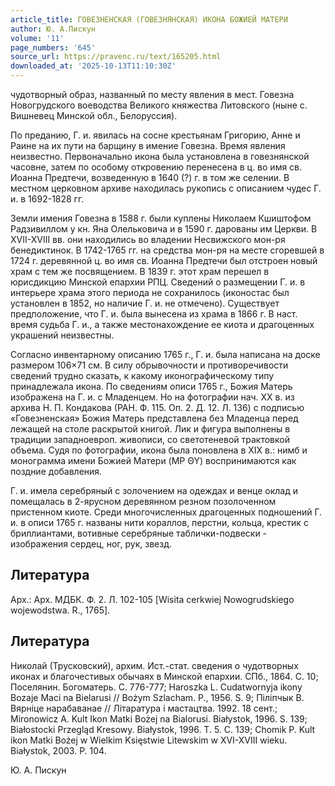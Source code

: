 ```yaml
---
article_title: ГОВЕЗНЕНСКАЯ (ГОВЕЗНЯНСКАЯ) ИКОНА БОЖИЕЙ МАТЕРИ
author: Ю. А.Пискун
volume: '11'
page_numbers: '645'
source_url: https://pravenc.ru/text/165205.html
downloaded_at: '2025-10-13T11:10:30Z'
---
```


чудотворный образ, названный по месту явления в мест. Говезна Новогрудского воеводства Великого княжества Литовского (ныне с. Вишневец Минской обл., Белоруссия).

По преданию, Г. и. явилась на сосне крестьянам Григорию, Анне и Раине на их пути на барщину в имение Говезна. Время явления неизвестно. Первоначально икона была установлена в говезнянской часовне, затем по особому откровению перенесена в ц. во имя св. Иоанна Предтечи, возведенную в 1640 (?) г. в том же селении. В местном церковном архиве находилась рукопись с описанием чудес Г. и. в 1692-1828 гг.

Земли имения Говезна в 1588 г. были куплены Николаем Кшиштофом Радзивиллом у кн. Яна Олельковича и в 1590 г. дарованы им Церкви. В XVII-XVIII вв. они находились во владении Несвижского мон-ря бенедиктинок. В 1742-1765 гг. на средства мон-ря на месте сгоревшей в 1724 г. деревянной ц. во имя св. Иоанна Предтечи был отстроен новый храм с тем же посвящением. В 1839 г. этот храм перешел в юрисдикцию Минской епархии РПЦ. Сведений о размещении Г. и. в интерьере храма этого периода не сохранилось (иконостас был установлен в 1852, но наличие Г. и. не отмечено). Существует предположение, что Г. и. была вынесена из храма в 1866 г. В наст. время судьба Г. и., а также местонахождение ее киота и драгоценных украшений неизвестны.

Согласно инвентарному описанию 1765 г., Г. и. была написана на доске размером 106×71 см. В силу обрывочности и противоречивости сведений трудно сказать, к какому иконографическому типу принадлежала икона. По сведениям описи 1765 г., Божия Матерь изображена на Г. и. с Младенцем. Но на фотографии нач. XX в. из архива Н. П. Кондакова (РАН. Ф. 115. Оп. 2. Д. 12. Л. 136) с подписью «Говезненская» Божия Матерь представлена без Младенца перед лежащей на столе раскрытой книгой. Лик и фигура выполнены в традиции западноевроп. живописи, со светотеневой трактовкой объема. Судя по фотографии, икона была поновлена в XIX в.: нимб и монограмма имени Божией Матери (ΜΡ ΘΥ) воспринимаются как поздние добавления.

Г. и. имела серебряный с золочением на одеждах и венце оклад и помещалась в 2-ярусном деревянном резном позолоченном пристенном киоте. Среди многочисленных драгоценных подношений Г. и. в описи 1765 г. названы нити кораллов, перстни, кольца, крестик с бриллиантами, вотивные серебряные таблички-подвески - изображения сердец, ног, рук, звезд.

## Литература

Арх.: Арх. МДБК. Ф. 2. Л. 102-105 [Wisita cerkwiej Nowogrudskiego wojewodstwa. R., 1765].

## Литература

Николай (Трусковский), архим. Ист.-стат. сведения о чудотворных иконах и благочестивых обычаях в Минской епархии. СПб., 1864. С. 10; Поселянин. Богоматерь. С. 776-777; Haroszka L. Cudatwornyja ikony Bozaje Maci na Bielarusi // Bożym Szlacham. P., 1956. S. 9; Пiлiпчык В. Вярнiце нарабаванае // Лiтаратура i мастацтва. 1992. 18 сент.; Mironowicz A. Kult Ikon Matki Bożej na Bialorusi. Białystok, 1996. S. 139; Białostocki Przegląd Kresowy. Białystok, 1996. Т. 5. С. 139; Chomik P. Kult ikon Matki Bożej w Wielkim Księstwie Litewskim w XVI-XVIII wieku. Białystok, 2003. P. 104.

Ю. А.  Пискун

